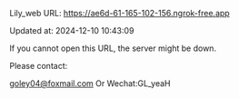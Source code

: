 Lily_web URL: https://ae6d-61-165-102-156.ngrok-free.app

Updated at: 2024-12-10 10:43:09

If you cannot open this URL, the server might be down.

Please contact: 

goley04@foxmail.com Or Wechat:GL_yeaH
